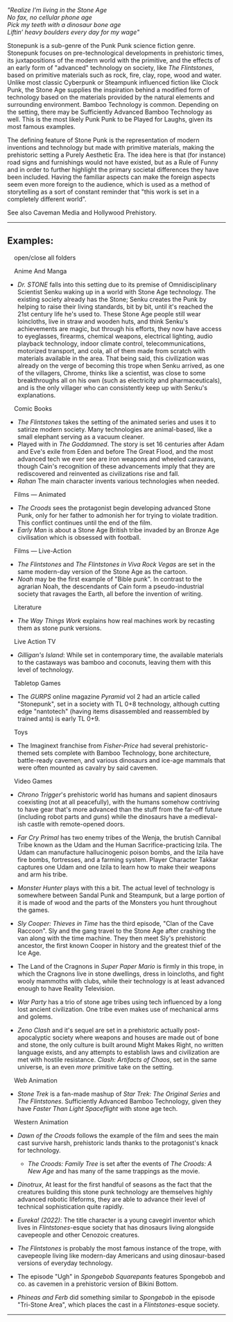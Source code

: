 _"Realize I’m living in the Stone Age  
No fax, no cellular phone age  
Pick my teeth with a dinosaur bone age  
Liftin’ heavy boulders every day for my wage"_

Stonepunk is a sub-genre of the Punk Punk science fiction genre. Stonepunk focuses on pre-technological developments in prehistoric times, its juxtapositions of the modern world with the primitive, and the effects of an early form of "advanced" technology on society, like _The Flintstones_, based on primitive materials such as rock, fire, clay, rope, wood and water. Unlike most classic Cyberpunk or Steampunk influenced fiction like Clock Punk, the Stone Age supplies the inspiration behind a modified form of technology based on the materials provided by the natural elements and surrounding environment. Bamboo Technology is common. Depending on the setting, there may be Sufficiently Advanced Bamboo Technology as well. This is the most likely Punk Punk to be Played for Laughs, given its most famous examples.

The defining feature of Stone Punk is the representation of modern inventions and technology but made with primitive materials, making the prehistoric setting a Purely Aesthetic Era. The idea here is that (for instance) road signs and furnishings would not have existed, but as a Rule of Funny and in order to further highlight the primary societal differences they have been included. Having the familiar aspects can make the foreign aspects seem even more foreign to the audience, which is used as a method of storytelling as a sort of constant reminder that "this work is set in a completely different world".

See also Caveman Media and Hollywood Prehistory.

___

## Examples:

    open/close all folders 

    Anime And Manga 

-   _Dr. STONE_ falls into this setting due to its premise of Omnidisciplinary Scientist Senku waking up in a world with Stone Age technology. The existing society already has the Stone; Senku creates the Punk by helping to raise their living standards, bit by bit, until it's reached the 21st century life he's used to. These Stone Age people still wear loincloths, live in straw and wooden huts, and think Senku's achievements are magic, but through his efforts, they now have access to eyeglasses, firearms, chemical weapons, electrical lighting, audio playback technology, indoor climate control, telecommunications, motorized transport, and cola, all of them made from scratch with materials available in the area. That being said, this civilization was already on the verge of becoming this trope when Senku arrived, as one of the villagers, Chrome, thinks like a scientist, was close to some breakthroughs all on his own (such as electricity and pharmaceuticals), and is the only villager who can consistently keep up with Senku's explanations.

    Comic Books 

-   _The Flintstones_ takes the setting of the animated series and uses it to satirize modern society. Many technologies are animal-based, like a small elephant serving as a vacuum cleaner.
-   Played with in _The Goddamned_. The story is set 16 centuries after Adam and Eve's exile from Eden and before The Great Flood, and the most advanced tech we ever see are iron weapons and wheeled caravans, though Cain's recognition of these advancements imply that they are rediscovered and reinvented as civilizations rise and fall.
-   _Rahan_ The main character invents various technologies when needed.

    Films — Animated 

-   _The Croods_ sees the protagonist begin developing advanced Stone Punk, only for her father to admonish her for trying to violate tradition. This conflict continues until the end of the film.
-   _Early Man_ is about a Stone Age British tribe invaded by an Bronze Age civilisation which is obsessed with football.

    Films — Live-Action 

-   _The Flintstones_ and _The Flintstones in Viva Rock Vegas_ are set in the same modern-day version of the Stone Age as the cartoon.
-   _Noah_ may be the first example of "Bible punk". In contrast to the agrarian Noah, the descendants of Cain form a pseudo-industrial society that ravages the Earth, all before the invention of writing.

    Literature 

-   _The Way Things Work_ explains how real machines work by recasting them as stone punk versions.

    Live Action TV 

-   _Gilligan's Island_: While set in contemporary time, the available materials to the castaways was bamboo and coconuts, leaving them with this level of technology.

    Tabletop Games 

-   The _GURPS_ online magazine _Pyramid_ vol 2 had an article called "Stonepunk", set in a society with TL 0+8 technology, although cutting edge "nantotech" (having items disassembled and reassembled by trained ants) is early TL 0+9.

    Toys 

-   The Imaginext franchise from _Fisher-Price_ had several prehistoric-themed sets complete with Bamboo Technology, bone architecture, battle-ready cavemen, and various dinosaurs and ice-age mammals that were often mounted as cavalry by said cavemen.

    Video Games 

-   _Chrono Trigger_'s prehistoric world has humans and sapient dinosaurs coexisting (not at all peacefully), with the humans somehow contriving to have gear that's more advanced than the stuff from the far-off future (including robot parts and _guns_) while the dinosaurs have a medieval-ish castle with remote-opened doors.
-   _Far Cry Primal_ has two enemy tribes of the Wenja, the brutish Cannibal Tribe known as the Udam and the Human Sacrifice\-practicing Izila. The Udam can manufacture hallucinogenic poison bombs, and the Izila have fire bombs, fortresses, and a farming system. Player Character Takkar captures one Udam and one Izila to learn how to make their weapons and arm his tribe.

-   _Monster Hunter_ plays with this a bit. The actual level of technology is somewhere between Sandal Punk and Steampunk, but a large portion of it is made of wood and the parts of the Monsters you hunt throughout the games.
-   _Sly Cooper: Thieves in Time_ has the third episode, "Clan of the Cave Raccoon". Sly and the gang travel to the Stone Age after crashing the van along with the time machine. They then meet Sly's prehistoric ancestor, the first known Cooper in history and the greatest thief of the Ice Age.
-   The Land of the Cragnons in _Super Paper Mario_ is firmly in this trope, in which the Cragnons live in stone dwellings, dress in loincloths, and fight wooly mammoths with clubs, while their technology is at least advanced enough to have Reality Television.
-   _War Party_ has a trio of stone age tribes using tech influenced by a long lost ancient civilization. One tribe even makes use of mechanical arms and golems.
-   _Zeno Clash_ and it's sequel are set in a prehistoric actually post-apocalyptic society where weapons and houses are made out of bone and stone, the only culture is built around Might Makes Right, no written language exists, and any attempts to establish laws and civilization are met with hostile resistance. _Clash: Artifacts of Chaos_, set in the same universe, is an even _more_ primitive take on the setting.

    Web Animation 

-   _Stone Trek_ is a fan-made mashup of _Star Trek: The Original Series_ and _The Flintstones_. Sufficiently Advanced Bamboo Technology, given they have _Faster Than Light Spaceflight_ with stone age tech.

    Western Animation 

-   _Dawn of the Croods_ follows the example of the film and sees the main cast survive harsh, prehistoric lands thanks to the protagonist's knack for technology.
    -   _The Croods: Family Tree_ is set after the events of _The Croods: A New Age_ and has many of the same trappings as the movie.
-   _Dinotrux_, At least for the first handful of seasons as the fact that the creatures building this stone punk technology are themselves highly advanced robotic lifeforms, they are able to advance their level of technical sophistication quite rapidly.
-   _Eureka! (2022)_: The title character is a young cavegirl inventor which lives in _Flintstones_\-esque society that has dinosaurs living alongside cavepeople and other Cenozoic creatures.
-   _The Flintstones_ is probably the most famous instance of the trope, with cavepeople living like modern-day Americans and using dinosaur-based versions of everyday technology.

-   The episode "Ugh" in _Spongebob Squarepants_ features Spongebob and co. as cavemen in a prehistoric version of Bikini Bottom.
-   _Phineas and Ferb_ did something similar to _Spongebob_ in the episode "Tri-Stone Area", which places the cast in a _Flintstones_\-esque society.

___
